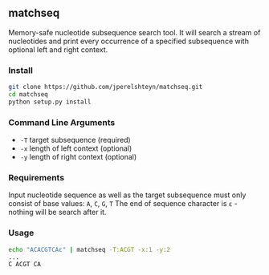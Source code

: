 ## matchseq

Memory-safe nucleotide subsequence search tool.
It will search a stream of nucleotides and print every occurrence of a specified subsequence
with optional left and right context. 

### Install

```bash
git clone https://github.com/jperelshteyn/matchseq.git
cd matchseq
python setup.py install
```

### Command Line Arguments

* `-T` target subsequence (required)
* `-x` length of left context (optional)
* `-y` length of right context (optional)

### Requirements

Input nucleotide sequence as well as the target subsequence must only consist of base values:
`A`, `C`, `G`, `T`
The end of sequence character is `ε` - nothing will be search after it. 

### Usage

```bash
echo "ACACGTCAε" | matchseq -T:ACGT -x:1 -y:2
...
C ACGT CA
```


